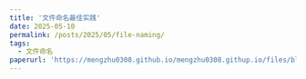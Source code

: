 ```yaml
---
title: '文件命名最佳实践'
date: 2025-05-10
permalink: /posts/2025/05/file-naming/
tags:
  - 文件命名
paperurl: 'https://mengzhu0308.github.io/mengzhu0308.githup.io/files/blog/2025-05-31-file-naming.pdf'
---
```

